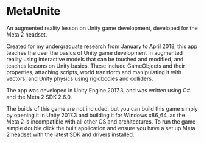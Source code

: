# MetaUnite
An augmented reality lesson on Unity game development, developed for the Meta 2 headset.

Created for my undergraduate research from January to April 2018, this app teaches the user the basics of Unity game development in augmented reality using interactive models that can be touched and modified, and teaches lessons on Unity basics. These include GameObjects and their properties, attaching scripts, world transform and manipulating it with vectors, and Unity physics using rigidbodies and colliders. 

The app was developed in Unity Engine 2017.3, and was written using C# and the Meta 2 SDK 2.6.0.

The builds of this game are not included, but you can build this game simply by opening it in Unity 2017.3 and building it for Windows x86_64, as the Meta 2 is incompatible with all other OS and architectures. To run the game simple double click the built application and ensure you have a set up Meta 2 headset with the latest SDK and drivers installed.
